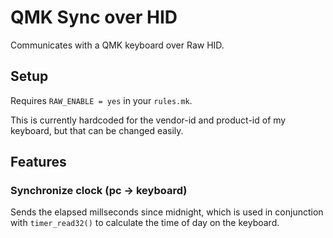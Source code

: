 # QMK Sync over HID

Communicates with a QMK keyboard over Raw HID.

## Setup

Requires `RAW_ENABLE = yes` in your `rules.mk`.

This is currently hardcoded for the vendor-id and product-id of my keyboard, but that can be changed easily.

## Features

### Synchronize clock (pc -> keyboard)

Sends the elapsed millseconds since midnight, which is used in conjunction with `timer_read32()` to calculate the time of day on the keyboard.
